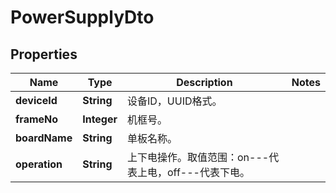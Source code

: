
# PowerSupplyDto

## Properties
Name | Type | Description | Notes
------------ | ------------- | ------------- | -------------
**deviceId** | **String** | 设备ID，UUID格式。 | 
**frameNo** | **Integer** | 机框号。 | 
**boardName** | **String** | 单板名称。 | 
**operation** | **String** | 上下电操作。取值范围：on---代表上电，off---代表下电。 | 



